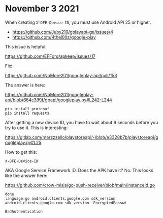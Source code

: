 # November 3 2021

When creating `X-DFE-Device-ID`, you must use Android API 25 or higher.

- https://github.com/Juby210/gplayapi-go/issues/4
- https://github.com/4thel00z/google-play

This issue is helpful:

https://github.com/EFForg/apkeep/issues/17

Fix:

https://github.com/NoMore201/googleplay-api/pull/153

The answer is here:

https://github.com/NoMore201/googleplay-api/blob/664c399f/gpapi/googleplay.py#L242-L244

~~~
pip install protobuf
pip install requests
~~~

After getting a new device ID, you have to wait about 9 seconds before you try
to use it. This is interesting:

https://gitlab.com/marzzzello/playstoreapi/-/blob/e3328b7b/playstoreapi/googleplay.py#L25

How to get this:

~~~
X-DFE-Device-ID
~~~

AKA Google Service Framework ID. Does the APK have it? No. This looks like the
answer here:

https://github.com/crow-misia/go-push-receiver/blob/main/instanceid.go

~~~
done
language:go android.clients.google.com sdk_version
android.clients.google.com sdk_version -EncryptedPasswd

BadAuthentication
~~~
